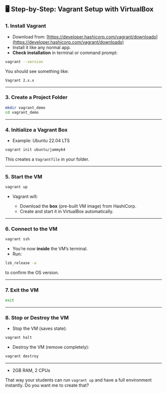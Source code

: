 ## 🖥 **Step-by-Step: Vagrant Setup with VirtualBox**



### **1. Install Vagrant**

* Download from: [https://developer.hashicorp.com/vagrant/downloads](https://developer.hashicorp.com/vagrant/downloads)
* Install it like any normal app.
* **Check installation** in terminal or command prompt:

```bash
vagrant --version
```

You should see something like:

```
Vagrant 2.x.x
```

---

### **3. Create a Project Folder**

```bash
mkdir vagrant_demo
cd vagrant_demo
```

---

### **4. Initialize a Vagrant Box**

* Example: Ubuntu 22.04 LTS

```bash
vagrant init ubuntu/jammy64
```

This creates a `Vagrantfile` in your folder.

---

### **5. Start the VM**

```bash
vagrant up
```

* Vagrant will:

  * Download the **box** (pre-built VM image) from HashiCorp.
  * Create and start it in VirtualBox automatically.

---

### **6. Connect to the VM**

```bash
vagrant ssh
```

* You’re now **inside** the VM’s terminal.
* Run:

```bash
lsb_release -a
```

to confirm the OS version.

---

### **7. Exit the VM**

```bash
exit
```

---

### **8. Stop or Destroy the VM**

* Stop the VM (saves state):

```bash
vagrant halt
```

* Destroy the VM (remove completely):

```bash
vagrant destroy
```

---


* 2GB RAM, 2 CPUs

That way your students can run `vagrant up` and have a full environment instantly.
Do you want me to create that?
